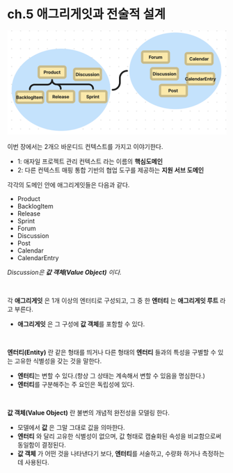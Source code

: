 # **ch.5 애그리게잇과 전술적 설계**

![5.topic](/img/5.topic.png)

이번 장에서는 2개으 바운디드 컨텍스트를 가지고 이야기한다.

- 1: 애자일 프로젝트 관리 컨텍스트 라는 이름의 **핵심도메인**
- 2: 다른 컨텍스트 매핑 통합 기반의 협업 도구를 제공하는 **지원 서브 도메인** 

각각의 도메인 안에 애그리게잇들은 다음과 같다.

- Product
- BacklogItem
- Release
- Sprint
- Forum
- Discussion
- Post
- Calendar
- CalendarEntry

*Discussion은 **값 객체(Value Object)** 이다.*

<br>

각 **애그리게잇** 은 1개 이상의 엔터티로 구성되고, 그 중 한 **엔터티** 는 **애그리게잇 루트** 라고 부른다.

- **애그리게잇** 은 그 구성에 **값 객체**를 포함할 수 있다.

<br>

**엔터티(Entity)** 란 같은 형태를 띄거나 다른 형태의 **엔터티** 들과의 특성을 구별할 수 있는 고유한 식별성을 갖는 것을 말한다.

- **엔터티**는 변할 수 있다.(항상 그 상태는 계속해서 변할 수 있음을 명심한다.)
- **엔터티**를 구분해주는 주 요인은 독립성에 있다.

<br>

**값 객체(Value Object)** 란 불변의 개념적 완전성을 모델링 한다.

- 모델에서 **값** 은 그말 그대로 값을 의마한다.
- **엔터티** 와 달리 고유한 식별성이 없으며, 값 형태로 캡슐화된 속성을 비교함으로써 동일함이 결정된다.
- **값 객체** 가 어떤 것을 나타낸다기 보다, **엔터티**를 서술하고, 수량화 하거나 측정하는데 사용된다.

